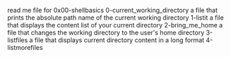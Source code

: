 read me file for 0x00-shellbasics 
0-current_working_directory a file that prints the absolute path name of the current working directory
1-listit a file that displays the content list of your current directory
2-bring_me_home a file that changes the working directory to the user's home directory
3-listfiles a file that displays current directory content in a long format
4-listmorefiles 
